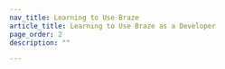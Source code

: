 ```yaml
---
nav_title: Learning to Use Braze
article_title: Learning to Use Braze as a Developer
page_order: 2
description: ""

---
```

